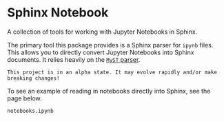 # Sphinx Notebook

A collection of tools for working with Jupyter Notebooks in Sphinx.

The primary tool this package provides is a Sphinx parser for `ipynb` files.
This allows you to directly convert Jupyter Notebooks into Sphinx documents.
It relies heavily on the [`MyST` parser](https://github.com/ExecutableBookProject/myst_parser).

```{warn}
This project is in an alpha state. It may evolve rapidly and/or make breaking changes!
```

To see an example of reading in notebooks directly into Sphinx, see the page below.


```{toctree}
notebooks.ipynb
```
